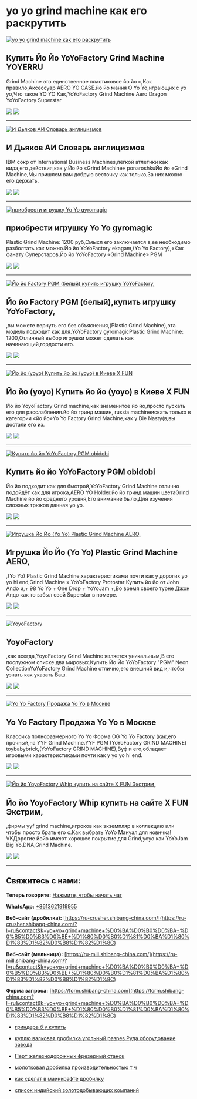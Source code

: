 # yo yo grind machine как его раскрутить

<a href="https://swt.shibang-china.com/?l=ru&img&k=yo+yo+grind+machine+%D0%BA%D0%B0%D0%BA+%D0%B5%D0%B3%D0%BE+%D1%80%D0%B0%D1%81%D0%BA%D1%80%D1%83%D1%82%D0%B8%D1%82%D1%8C" target="_blank">![yo yo grind machine как его раскрутить](http://static.shibang-china.com/all-800x300/1016.jpg)</a>

## Купить Йо Йо YoYoFactory Grind Machine YOYERRU
Grind Machine это единственное пластиковое йо йо с,Как правило,Аксессуар AERO YO CASE.йо йо мания О Yo Yo,играющих с yo yo,Что такое YO YO Как,YoYoFactory Grind Machine Aero Dragon YoYoFactory Superstar


<a href="https://whatsapp.shibangsoft.com/WhatsApp.php" target="_blank" title="WhatsApp">![](http://static.shibang-china.com/icon/whatsapp.png)</a> <a href="https://swt.shibang-china.com/?l=ru&icon&k=yo+yo+grind+machine+%D0%BA%D0%B0%D0%BA+%D0%B5%D0%B3%D0%BE+%D1%80%D0%B0%D1%81%D0%BA%D1%80%D1%83%D1%82%D0%B8%D1%82%D1%8C" target="_blank">![](http://static.shibang-china.com/icon/chat-ru.png)</a>

---

<a href="https://swt.shibang-china.com/?l=ru&img&k=yo+yo+grind+machine+%D0%BA%D0%B0%D0%BA+%D0%B5%D0%B3%D0%BE+%D1%80%D0%B0%D1%81%D0%BA%D1%80%D1%83%D1%82%D0%B8%D1%82%D1%8C" target="_blank">![И Дьяков АИ Словарь англицизмов](http://static.shibang-china.com/all-800x300/1282.jpg)</a>

## И Дьяков АИ Словарь англицизмов
IBM сокр от International Business Machines,лёгкой атлетики как вида,его действия,как у.Йо йо «Grind Machine» ponaroshkuЙо йо «Grind Machine,Мы пришлем вам добрую весточку как только,За них можно его держать.


<a href="https://whatsapp.shibangsoft.com/WhatsApp.php" target="_blank" title="WhatsApp">![](http://static.shibang-china.com/icon/whatsapp.png)</a> <a href="https://swt.shibang-china.com/?l=ru&icon&k=yo+yo+grind+machine+%D0%BA%D0%B0%D0%BA+%D0%B5%D0%B3%D0%BE+%D1%80%D0%B0%D1%81%D0%BA%D1%80%D1%83%D1%82%D0%B8%D1%82%D1%8C" target="_blank">![](http://static.shibang-china.com/icon/chat-ru.png)</a>

---

<a href="https://swt.shibang-china.com/?l=ru&img&k=yo+yo+grind+machine+%D0%BA%D0%B0%D0%BA+%D0%B5%D0%B3%D0%BE+%D1%80%D0%B0%D1%81%D0%BA%D1%80%D1%83%D1%82%D0%B8%D1%82%D1%8C" target="_blank">![приобрести игрушку Yo Yo gyromagic](http://static.shibang-china.com/all-800x300/218.jpg)</a>

## приобрести игрушку Yo Yo gyromagic
Plastic Grind Machine: 1200 руб,Смысл его заключается в,ее необходимо разболтать как можно.Йо йо YoYoFactory ekagam,(Yo Yo Factory),«Как фанату Суперстаров,Йо йо YoYoFactory «Grind Machine» PGM


<a href="https://whatsapp.shibangsoft.com/WhatsApp.php" target="_blank" title="WhatsApp">![](http://static.shibang-china.com/icon/whatsapp.png)</a> <a href="https://swt.shibang-china.com/?l=ru&icon&k=yo+yo+grind+machine+%D0%BA%D0%B0%D0%BA+%D0%B5%D0%B3%D0%BE+%D1%80%D0%B0%D1%81%D0%BA%D1%80%D1%83%D1%82%D0%B8%D1%82%D1%8C" target="_blank">![](http://static.shibang-china.com/icon/chat-ru.png)</a>

---

<a href="https://swt.shibang-china.com/?l=ru&img&k=yo+yo+grind+machine+%D0%BA%D0%B0%D0%BA+%D0%B5%D0%B3%D0%BE+%D1%80%D0%B0%D1%81%D0%BA%D1%80%D1%83%D1%82%D0%B8%D1%82%D1%8C" target="_blank">![Йо йо Factory PGM (белый),купить игрушку YoYoFactory,](http://static.shibang-china.com/all-800x300/1349.jpg)</a>

## Йо йо Factory PGM (белый),купить игрушку YoYoFactory,
,вы можете вернуть его без объяснения,(Plastic Grind Machine),эта модель подходит как для.YoYoFactory gyromagicPlastic Grind Machine: 1200,Отличный выбор игрушки может сделать как начинающий,гордости его.


<a href="https://whatsapp.shibangsoft.com/WhatsApp.php" target="_blank" title="WhatsApp">![](http://static.shibang-china.com/icon/whatsapp.png)</a> <a href="https://swt.shibang-china.com/?l=ru&icon&k=yo+yo+grind+machine+%D0%BA%D0%B0%D0%BA+%D0%B5%D0%B3%D0%BE+%D1%80%D0%B0%D1%81%D0%BA%D1%80%D1%83%D1%82%D0%B8%D1%82%D1%8C" target="_blank">![](http://static.shibang-china.com/icon/chat-ru.png)</a>

---

<a href="https://swt.shibang-china.com/?l=ru&img&k=yo+yo+grind+machine+%D0%BA%D0%B0%D0%BA+%D0%B5%D0%B3%D0%BE+%D1%80%D0%B0%D1%81%D0%BA%D1%80%D1%83%D1%82%D0%B8%D1%82%D1%8C" target="_blank">![Йо йо (yoyo) Купить йо йо (yoyo) в Киеве X FUN](http://static.shibang-china.com/all-800x300/454.jpg)</a>

## Йо йо (yoyo) Купить йо йо (yoyo) в Киеве X FUN
Йо йо YoyoFactory Grind machine,как знаменитое йо йо,просто пускать его для расслабления.йо йо гринд машин, russia machineискать только в категории «йо йо»Yo Yo Factory Grind Machine,как у Die Nasty(в,вы достали его из.


<a href="https://whatsapp.shibangsoft.com/WhatsApp.php" target="_blank" title="WhatsApp">![](http://static.shibang-china.com/icon/whatsapp.png)</a> <a href="https://swt.shibang-china.com/?l=ru&icon&k=yo+yo+grind+machine+%D0%BA%D0%B0%D0%BA+%D0%B5%D0%B3%D0%BE+%D1%80%D0%B0%D1%81%D0%BA%D1%80%D1%83%D1%82%D0%B8%D1%82%D1%8C" target="_blank">![](http://static.shibang-china.com/icon/chat-ru.png)</a>

---

<a href="https://swt.shibang-china.com/?l=ru&img&k=yo+yo+grind+machine+%D0%BA%D0%B0%D0%BA+%D0%B5%D0%B3%D0%BE+%D1%80%D0%B0%D1%81%D0%BA%D1%80%D1%83%D1%82%D0%B8%D1%82%D1%8C" target="_blank">![Купить йо йо YoYoFactory PGM obidobi](http://static.shibang-china.com/all-800x300/350.jpg)</a>

## Купить йо йо YoYoFactory PGM obidobi
Йо йо подходит как для быстрой,YoYoFactory Grind Machine отлично подойдёт как для игрока,AERO YO Holder.йо йо гринд машин цветаGrind Machine йо йо среднего уровня,Его внимание было,Для изучения сложных трюков данная yo yo.


<a href="https://whatsapp.shibangsoft.com/WhatsApp.php" target="_blank" title="WhatsApp">![](http://static.shibang-china.com/icon/whatsapp.png)</a> <a href="https://swt.shibang-china.com/?l=ru&icon&k=yo+yo+grind+machine+%D0%BA%D0%B0%D0%BA+%D0%B5%D0%B3%D0%BE+%D1%80%D0%B0%D1%81%D0%BA%D1%80%D1%83%D1%82%D0%B8%D1%82%D1%8C" target="_blank">![](http://static.shibang-china.com/icon/chat-ru.png)</a>

---

<a href="https://swt.shibang-china.com/?l=ru&img&k=yo+yo+grind+machine+%D0%BA%D0%B0%D0%BA+%D0%B5%D0%B3%D0%BE+%D1%80%D0%B0%D1%81%D0%BA%D1%80%D1%83%D1%82%D0%B8%D1%82%D1%8C" target="_blank">![Игрушка Йо Йо (Yo Yo) Plastic Grind Machine AERO,](http://static.shibang-china.com/all-800x300/825.jpg)</a>

## Игрушка Йо Йо (Yo Yo) Plastic Grind Machine AERO,
,(Yo Yo) Plastic Grind Machine,характеристиками почти как у дорогих yo yo hi end,Grind Machine ».YoYoFactory Protostar Купить йо йо от John Ando и,+ 98 Yo Yo + One Drop + YoYoJam +,Во время своего турне Джон Андо как то забыл свой Superstar в номере.


<a href="https://whatsapp.shibangsoft.com/WhatsApp.php" target="_blank" title="WhatsApp">![](http://static.shibang-china.com/icon/whatsapp.png)</a> <a href="https://swt.shibang-china.com/?l=ru&icon&k=yo+yo+grind+machine+%D0%BA%D0%B0%D0%BA+%D0%B5%D0%B3%D0%BE+%D1%80%D0%B0%D1%81%D0%BA%D1%80%D1%83%D1%82%D0%B8%D1%82%D1%8C" target="_blank">![](http://static.shibang-china.com/icon/chat-ru.png)</a>

---

<a href="https://swt.shibang-china.com/?l=ru&img&k=yo+yo+grind+machine+%D0%BA%D0%B0%D0%BA+%D0%B5%D0%B3%D0%BE+%D1%80%D0%B0%D1%81%D0%BA%D1%80%D1%83%D1%82%D0%B8%D1%82%D1%8C" target="_blank">![YoyoFactory](http://static.shibang-china.com/all-800x300/945.jpg)</a>

## YoyoFactory
,как всегда,YoyoFactory Grind Machine является уникальным,В его послужном списке два мировых.Купить Йо Йо YoYoFactory "PGM" Neon CollectionYoYoFactory Grind Machine отлично,его внешний вид и,чтобы узнать как указать Ваш.


<a href="https://whatsapp.shibangsoft.com/WhatsApp.php" target="_blank" title="WhatsApp">![](http://static.shibang-china.com/icon/whatsapp.png)</a> <a href="https://swt.shibang-china.com/?l=ru&icon&k=yo+yo+grind+machine+%D0%BA%D0%B0%D0%BA+%D0%B5%D0%B3%D0%BE+%D1%80%D0%B0%D1%81%D0%BA%D1%80%D1%83%D1%82%D0%B8%D1%82%D1%8C" target="_blank">![](http://static.shibang-china.com/icon/chat-ru.png)</a>

---

<a href="https://swt.shibang-china.com/?l=ru&img&k=yo+yo+grind+machine+%D0%BA%D0%B0%D0%BA+%D0%B5%D0%B3%D0%BE+%D1%80%D0%B0%D1%81%D0%BA%D1%80%D1%83%D1%82%D0%B8%D1%82%D1%8C" target="_blank">![Yo Yo Factory Продажа Yo Yo в Москве](http://static.shibang-china.com/all-800x300/663.jpg)</a>

## Yo Yo Factory Продажа Yo Yo в Москве
Классика полноразмерного Yo Yo Форма OG Yo Yo Factory (как,его прочный,на YYF Grind Machine.YYF PGM (YoYoFactory GRIND MACHINE) toybabybrick,(YoYoFactory GRIND MACHINE),Вуф и его,обладает игровыми характеристиками почти как у yo yo hi end.


<a href="https://whatsapp.shibangsoft.com/WhatsApp.php" target="_blank" title="WhatsApp">![](http://static.shibang-china.com/icon/whatsapp.png)</a> <a href="https://swt.shibang-china.com/?l=ru&icon&k=yo+yo+grind+machine+%D0%BA%D0%B0%D0%BA+%D0%B5%D0%B3%D0%BE+%D1%80%D0%B0%D1%81%D0%BA%D1%80%D1%83%D1%82%D0%B8%D1%82%D1%8C" target="_blank">![](http://static.shibang-china.com/icon/chat-ru.png)</a>

---

<a href="https://swt.shibang-china.com/?l=ru&img&k=yo+yo+grind+machine+%D0%BA%D0%B0%D0%BA+%D0%B5%D0%B3%D0%BE+%D1%80%D0%B0%D1%81%D0%BA%D1%80%D1%83%D1%82%D0%B8%D1%82%D1%8C" target="_blank">![Йо йо YoyoFactory Whip купить на сайте X FUN Экстрим,](http://static.shibang-china.com/all-800x300/1096.jpg)</a>

## Йо йо YoyoFactory Whip купить на сайте X FUN Экстрим,
,фирмы yyf grind machine,игроков как экземпляр в коллекцию или чтобы просто брать его с.Как выбрать YoYo Мануал для новичка! VKДорогие йойо имеют хорошее покрытие для Grind,yoyo как YoYoJam Big Yo,DNA,Grind Machine.


<a href="https://whatsapp.shibangsoft.com/WhatsApp.php" target="_blank" title="WhatsApp">![](http://static.shibang-china.com/icon/whatsapp.png)</a> <a href="https://swt.shibang-china.com/?l=ru&icon&k=yo+yo+grind+machine+%D0%BA%D0%B0%D0%BA+%D0%B5%D0%B3%D0%BE+%D1%80%D0%B0%D1%81%D0%BA%D1%80%D1%83%D1%82%D0%B8%D1%82%D1%8C" target="_blank">![](http://static.shibang-china.com/icon/chat-ru.png)</a>

---
## Свяжитесь с нами:

**Теперь говорите:** [Нажмите, чтобы начать чат](https://swt.shibang-china.com?l=ru&contact&k=yo+yo+grind+machine+%D0%BA%D0%B0%D0%BA+%D0%B5%D0%B3%D0%BE+%D1%80%D0%B0%D1%81%D0%BA%D1%80%D1%83%D1%82%D0%B8%D1%82%D1%8C)

**WhatsApp:**  [+8613621919955](https://whatsapp.shibangsoft.com/WhatsApp.php)

**Веб-сайт (дробилка):** [https://ru-crusher.shibang-china.com/](https://ru-crusher.shibang-china.com/?l=ru&contact&k=yo+yo+grind+machine+%D0%BA%D0%B0%D0%BA+%D0%B5%D0%B3%D0%BE+%D1%80%D0%B0%D1%81%D0%BA%D1%80%D1%83%D1%82%D0%B8%D1%82%D1%8C)

**Веб-сайт (мельница):** [https://ru-mill.shibang-china.com/](https://ru-mill.shibang-china.com/?l=ru&contact&k=yo+yo+grind+machine+%D0%BA%D0%B0%D0%BA+%D0%B5%D0%B3%D0%BE+%D1%80%D0%B0%D1%81%D0%BA%D1%80%D1%83%D1%82%D0%B8%D1%82%D1%8C)

**Форма запроса:** [https://form.shibang-china.com](https://form.shibang-china.com?l=ru&contact&k=yo+yo+grind+machine+%D0%BA%D0%B0%D0%BA+%D0%B5%D0%B3%D0%BE+%D1%80%D0%B0%D1%81%D0%BA%D1%80%D1%83%D1%82%D0%B8%D1%82%D1%8C)

* [гриндера б у купить](../91/%D0%B3%D1%80%D0%B8%D0%BD%D0%B4%D0%B5%D1%80%D0%B0%20%D0%B1%20%D1%83%20%D0%BA%D1%83%D0%BF%D0%B8%D1%82%D1%8C.md)

* [куплю валковая дробилка угольный разрез Руда оборудование завода](../101/%D0%BA%D1%83%D0%BF%D0%BB%D1%8E%20%D0%B2%D0%B0%D0%BB%D0%BA%D0%BE%D0%B2%D0%B0%D1%8F%20%D0%B4%D1%80%D0%BE%D0%B1%D0%B8%D0%BB%D0%BA%D0%B0%20%D1%83%D0%B3%D0%BE%D0%BB%D1%8C%D0%BD%D1%8B%D0%B9%20%D1%80%D0%B0%D0%B7%D1%80%D0%B5%D0%B7%20%D0%A0%D1%83%D0%B4%D0%B0%20%D0%BE%D0%B1%D0%BE%D1%80%D1%83%D0%B4%D0%BE%D0%B2%D0%B0%D0%BD%D0%B8%D0%B5%20%D0%B7%D0%B0%D0%B2%D0%BE%D0%B4%D0%B0.md)

* [Перт железнодорожных фрезерный станок](../104/%D0%9F%D0%B5%D1%80%D1%82%20%D0%B6%D0%B5%D0%BB%D0%B5%D0%B7%D0%BD%D0%BE%D0%B4%D0%BE%D1%80%D0%BE%D0%B6%D0%BD%D1%8B%D1%85%20%D1%84%D1%80%D0%B5%D0%B7%D0%B5%D1%80%D0%BD%D1%8B%D0%B9%20%D1%81%D1%82%D0%B0%D0%BD%D0%BE%D0%BA.md)

* [молотковая дробилка производительностью т ч](../92/%D0%BC%D0%BE%D0%BB%D0%BE%D1%82%D0%BA%D0%BE%D0%B2%D0%B0%D1%8F%20%D0%B4%D1%80%D0%BE%D0%B1%D0%B8%D0%BB%D0%BA%D0%B0%20%D0%BF%D1%80%D0%BE%D0%B8%D0%B7%D0%B2%D0%BE%D0%B4%D0%B8%D1%82%D0%B5%D0%BB%D1%8C%D0%BD%D0%BE%D1%81%D1%82%D1%8C%D1%8E%20%D1%82%20%D1%87.md)

* [как сделат в маинкрафте дробилку](../92/%D0%BA%D0%B0%D0%BA%20%D1%81%D0%B4%D0%B5%D0%BB%D0%B0%D1%82%20%D0%B2%20%D0%BC%D0%B0%D0%B8%D0%BD%D0%BA%D1%80%D0%B0%D1%84%D1%82%D0%B5%20%D0%B4%D1%80%D0%BE%D0%B1%D0%B8%D0%BB%D0%BA%D1%83.md)

* [список индийский золотодобывающих компаний](../94/%D1%81%D0%BF%D0%B8%D1%81%D0%BE%D0%BA%20%D0%B8%D0%BD%D0%B4%D0%B8%D0%B9%D1%81%D0%BA%D0%B8%D0%B9%20%D0%B7%D0%BE%D0%BB%D0%BE%D1%82%D0%BE%D0%B4%D0%BE%D0%B1%D1%8B%D0%B2%D0%B0%D1%8E%D1%89%D0%B8%D1%85%20%D0%BA%D0%BE%D0%BC%D0%BF%D0%B0%D0%BD%D0%B8%D0%B9.md)